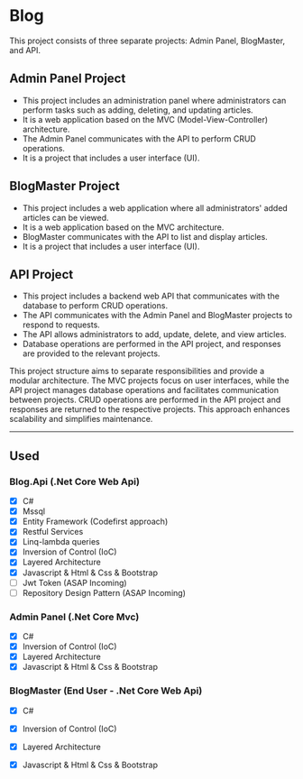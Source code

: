 # Blog
This project consists of three separate projects: Admin Panel, BlogMaster, and API.

## Admin Panel Project
- This project includes an administration panel where administrators can perform tasks such as adding, deleting, and updating articles.
- It is a web application based on the MVC (Model-View-Controller) architecture.
- The Admin Panel communicates with the API to perform CRUD operations.
- It is a project that includes a user interface (UI).

## BlogMaster Project
- This project includes a web application where all administrators' added articles can be viewed.
- It is a web application based on the MVC architecture.
- BlogMaster communicates with the API to list and display articles.
- It is a project that includes a user interface (UI).

## API Project
- This project includes a backend web API that communicates with the database to perform CRUD operations.
- The API communicates with the Admin Panel and BlogMaster projects to respond to requests.
- The API allows administrators to add, update, delete, and view articles.
- Database operations are performed in the API project, and responses are provided to the relevant projects.

This project structure aims to separate responsibilities and provide a modular architecture. The MVC projects focus on user interfaces, while the API project manages database operations and facilitates communication between projects. CRUD operations are performed in the API project and responses are returned to the respective projects. This approach enhances scalability and simplifies maintenance.
<hr>
<h2>Used</h2>
<h3>Blog.Api (.Net Core Web Api)</h3>

- [x] C#
- [x] Mssql
- [x] Entity Framework (Codefirst approach) 
- [x] Restful Services
- [x] Linq-lambda queries
- [x] Inversion of Control (IoC)
- [x] Layered Architecture
- [x] Javascript & Html & Css & Bootstrap
- [ ] Jwt Token (ASAP Incoming)
- [ ] Repository Design Pattern (ASAP Incoming)

<h3>Admin Panel (.Net Core Mvc)</h3>

- [x] C#
- [x] Inversion of Control (IoC)
- [x] Layered Architecture
- [x] Javascript & Html & Css & Bootstrap

<h3>BlogMaster (End User - .Net Core Web Api)</h3>

- [x] C#
- [x] Inversion of Control (IoC)
- [x] Layered Architecture
- [x] Javascript & Html & Css & Bootstrap<br>


